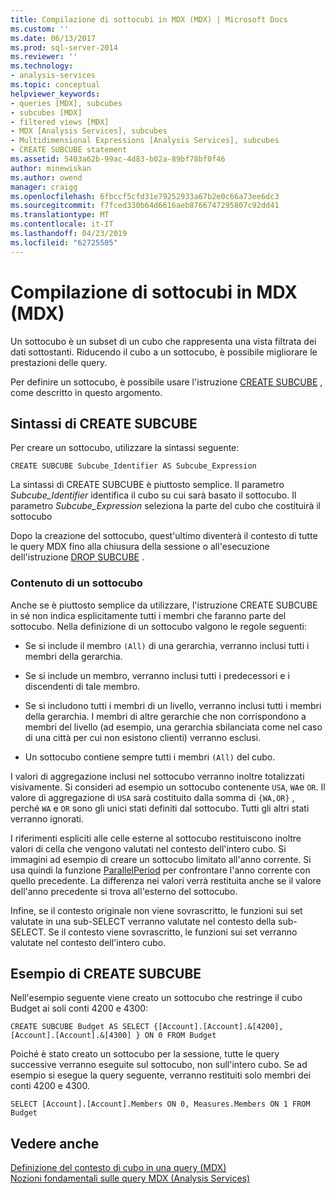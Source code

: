 ```yaml
---
title: Compilazione di sottocubi in MDX (MDX) | Microsoft Docs
ms.custom: ''
ms.date: 06/13/2017
ms.prod: sql-server-2014
ms.reviewer: ''
ms.technology:
- analysis-services
ms.topic: conceptual
helpviewer_keywords:
- queries [MDX], subcubes
- subcubes [MDX]
- filtered views [MDX]
- MDX [Analysis Services], subcubes
- Multidimensional Expressions [Analysis Services], subcubes
- CREATE SUBCUBE statement
ms.assetid: 5403a62b-99ac-4d83-b02a-89bf78bf0f46
author: minewiskan
ms.author: owend
manager: craigg
ms.openlocfilehash: 6fbccf5cfd31e79252933a67b2e0c66a73ee6dc3
ms.sourcegitcommit: f7fced330b64d6616aeb8766747295807c92dd41
ms.translationtype: MT
ms.contentlocale: it-IT
ms.lasthandoff: 04/23/2019
ms.locfileid: "62725505"
---
```

# <a name="building-subcubes-in-mdx-mdx"></a>Compilazione di sottocubi in MDX (MDX)
  Un sottocubo è un subset di un cubo che rappresenta una vista filtrata dei dati sottostanti. Riducendo il cubo a un sottocubo, è possibile migliorare le prestazioni delle query.  
  
 Per definire un sottocubo, è possibile usare l'istruzione [CREATE SUBCUBE](/sql/mdx/mdx-data-definition-create-subcube) , come descritto in questo argomento.  
  
## <a name="create-subcube-syntax"></a>Sintassi di CREATE SUBCUBE  
 Per creare un sottocubo, utilizzare la sintassi seguente:  
  
```  
CREATE SUBCUBE Subcube_Identifier AS Subcube_Expression  
```  
  
 La sintassi di CREATE SUBCUBE è piuttosto semplice. Il parametro *Subcube_Identifier* identifica il cubo su cui sarà basato il sottocubo. Il parametro *Subcube_Expression* seleziona la parte del cubo che costituirà il sottocubo  
  
 Dopo la creazione del sottocubo, quest'ultimo diventerà il contesto di tutte le query MDX fino alla chiusura della sessione o all'esecuzione dell'istruzione [DROP SUBCUBE](/sql/mdx/mdx-data-definition-drop-subcube) .  
  
### <a name="what-a-subcube-contains"></a>Contenuto di un sottocubo  
 Anche se è piuttosto semplice da utilizzare, l'istruzione CREATE SUBCUBE in sé non indica esplicitamente tutti i membri che faranno parte del sottocubo. Nella definizione di un sottocubo valgono le regole seguenti:  
  
-   Se si include il membro `(All)` di una gerarchia, verranno inclusi tutti i membri della gerarchia.  
  
-   Se si include un membro, verranno inclusi tutti i predecessori e i discendenti di tale membro.  
  
-   Se si includono tutti i membri di un livello, verranno inclusi tutti i membri della gerarchia. I membri di altre gerarchie che non corrispondono a membri del livello (ad esempio, una gerarchia sbilanciata come nel caso di una città per cui non esistono clienti) verranno esclusi.  
  
-   Un sottocubo contiene sempre tutti i membri `(All)` del cubo.  
  
 I valori di aggregazione inclusi nel sottocubo verranno inoltre totalizzati visivamente. Si consideri ad esempio un sottocubo contenente `USA`, `WA`e `OR`. Il valore di aggregazione di `USA` sarà costituito dalla somma di `{WA,OR}` , perché `WA` e `OR` sono gli unici stati definiti dal sottocubo. Tutti gli altri stati verranno ignorati.  
  
 I riferimenti espliciti alle celle esterne al sottocubo restituiscono inoltre valori di cella che vengono valutati nel contesto dell'intero cubo. Si immagini ad esempio di creare un sottocubo limitato all'anno corrente. Si usa quindi la funzione [ParallelPeriod](/sql/mdx/parallelperiod-mdx) per confrontare l'anno corrente con quello precedente. La differenza nei valori verrà restituita anche se il valore dell'anno precedente si trova all'esterno del sottocubo.  
  
 Infine, se il contesto originale non viene sovrascritto, le funzioni sui set valutate in una sub-SELECT verranno valutate nel contesto della sub-SELECT. Se il contesto viene sovrascritto, le funzioni sui set verranno valutate nel contesto dell'intero cubo.  
  
## <a name="create-subcube-example"></a>Esempio di CREATE SUBCUBE  
 Nell'esempio seguente viene creato un sottocubo che restringe il cubo Budget ai soli conti 4200 e 4300:  
  
 `CREATE SUBCUBE Budget AS SELECT {[Account].[Account].&[4200], [Account].[Account].&[4300] } ON 0 FROM Budget`  
  
 Poiché è stato creato un sottocubo per la sessione, tutte le query successive verranno eseguite sul sottocubo, non sull'intero cubo. Se ad esempio si esegue la query seguente, verranno restituiti solo membri dei conti 4200 e 4300.  
  
 `SELECT [Account].[Account].Members ON 0, Measures.Members ON 1 FROM Budget`  
  
## <a name="see-also"></a>Vedere anche  
 [Definizione del contesto di cubo in una query &#40;MDX&#41;](establishing-cube-context-in-a-query-mdx.md)   
 [Nozioni fondamentali sulle query MDX &#40;Analysis Services&#41;](mdx-query-fundamentals-analysis-services.md)  
  
  
